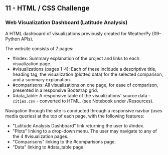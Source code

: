 ## 11 - HTML / CSS Challenge

### Web Visualization Dashboard (Latitude Analysis)

A HTML dashboard of visualizations previously created for WeatherPy (09-Python APIs). 

The website consists of 7 pages:

* #index: Summary explanation of the project and links to each visualization page.
* #visualizations (pages 1-4): Each of these incldude a descriptive title, heading tag, the visualization (plotted data) for the selected comparison, and a summary explanation.
* #comparisons: All visualizations on one page, for ease of comparison, presented in a responsive Bootstrap grid.
* #data_table:  A responsive table of the visualizations' source data - `cities.csv` - converted to HTML. (see Notebook under /Resources).

Navigation through the site is conducted through a responsive navbar (uses media queries) at the top of each page, with the following features:
* "Latitude Analysis Dashboard" link returning the user to #index. 
* "Plots" linking to a drop-down menu. The user may navigate to any of the 4 #visualization pages.
* "Comparisons" linking to the #comparisons page.
* "Data" linking to #data_table page.